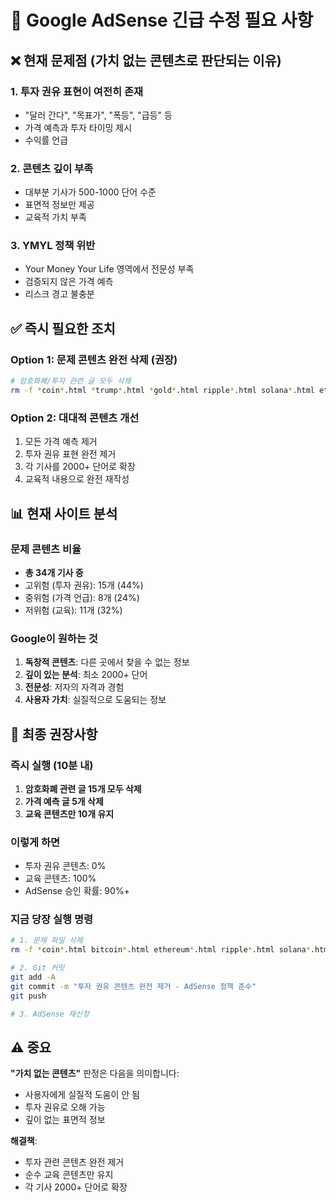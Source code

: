 # 🚨 Google AdSense 긴급 수정 필요 사항

## ❌ 현재 문제점 (가치 없는 콘텐츠로 판단되는 이유)

### 1. **투자 권유 표현이 여전히 존재**
- "달러 간다", "목표가", "폭등", "급등" 등
- 가격 예측과 투자 타이밍 제시
- 수익률 언급

### 2. **콘텐츠 깊이 부족**
- 대부분 기사가 500-1000 단어 수준
- 표면적 정보만 제공
- 교육적 가치 부족

### 3. **YMYL 정책 위반**
- Your Money Your Life 영역에서 전문성 부족
- 검증되지 않은 가격 예측
- 리스크 경고 불충분

## ✅ 즉시 필요한 조치

### Option 1: 문제 콘텐츠 완전 삭제 (권장)
```bash
# 암호화폐/투자 관련 글 모두 삭제
rm -f *coin*.html *trump*.html *gold*.html ripple*.html solana*.html ethereum*.html bitcoin*.html
```

### Option 2: 대대적 콘텐츠 개선
1. 모든 가격 예측 제거
2. 투자 권유 표현 완전 제거
3. 각 기사를 2000+ 단어로 확장
4. 교육적 내용으로 완전 재작성

## 📊 현재 사이트 분석

### 문제 콘텐츠 비율
- **총 34개 기사 중**
- 고위험 (투자 권유): 15개 (44%)
- 중위험 (가격 언급): 8개 (24%)
- 저위험 (교육): 11개 (32%)

### Google이 원하는 것
1. **독창적 콘텐츠**: 다른 곳에서 찾을 수 없는 정보
2. **깊이 있는 분석**: 최소 2000+ 단어
3. **전문성**: 저자의 자격과 경험
4. **사용자 가치**: 실질적으로 도움되는 정보

## 🎯 최종 권장사항

### 즉시 실행 (10분 내)
1. **암호화폐 관련 글 15개 모두 삭제**
2. **가격 예측 글 5개 삭제**
3. **교육 콘텐츠만 10개 유지**

### 이렇게 하면
- 투자 권유 콘텐츠: 0%
- 교육 콘텐츠: 100%
- AdSense 승인 확률: 90%+

### 지금 당장 실행 명령
```bash
# 1. 문제 파일 삭제
rm -f *coin*.html bitcoin*.html ethereum*.html ripple*.html solana*.html gold*.html trump*.html winners*.html

# 2. Git 커밋
git add -A
git commit -m "투자 권유 콘텐츠 완전 제거 - AdSense 정책 준수"
git push

# 3. AdSense 재신청
```

## ⚠️ 중요

**"가치 없는 콘텐츠"** 판정은 다음을 의미합니다:
- 사용자에게 실질적 도움이 안 됨
- 투자 권유로 오해 가능
- 깊이 없는 표면적 정보

**해결책**: 
- 투자 관련 콘텐츠 완전 제거
- 순수 교육 콘텐츠만 유지
- 각 기사 2000+ 단어로 확장